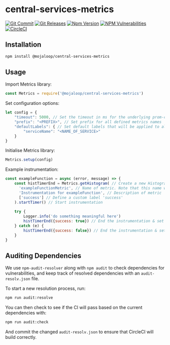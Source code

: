 # central-services-metrics
[![Git Commit](https://img.shields.io/github/last-commit/mojaloop/central-services-metrics.svg?style=flat)](https://github.com/mojaloop/central-services-metrics/commits/master)
[![Git Releases](https://img.shields.io/github/release/mojaloop/central-services-metrics.svg?style=flat)](https://github.com/mojaloop/central-services-metrics/releases)
[![Npm Version](https://img.shields.io/npm/v/@mojaloop/central-services-metrics.svg?style=flat)](https://www.npmjs.com/package/@mojaloop/central-services-metrics)
[![NPM Vulnerabilities](https://img.shields.io/snyk/vulnerabilities/npm/@mojaloop/central-services-metrics.svg?style=flat)](https://www.npmjs.com/package/@mojaloop/central-services-metrics)
[![CircleCI](https://circleci.com/gh/mojaloop/central-services-metrics.svg?style=svg)](https://circleci.com/gh/mojaloop/central-services-metrics)

## Installation

```bash
npm install @mojaloop/central-services-metrics
```

## Usage

Import Metrics library:
```javascript
const Metrics = require('@mojaloop/central-services-metrics')
```

Set configuration options:
```javascript
let config = {
    "timeout": 5000, // Set the timeout in ms for the underlying prom-client library. Default is '5000'.
    "prefix": "<PREFIX>", // Set prefix for all defined metrics names
    "defaultLabels": { // Set default labels that will be applied to all metrics
        "serviceName": "<NAME_OF_SERVICE>"
    }
}
```

Initialise Metrics library:
```JAVASCRIPT
Metrics.setup(config)

```

Example instrumentation:
```javascript
const exampleFunction = async (error, message) => {
    const histTimerEnd = Metrics.getHistogram( // Create a new Histogram instrumentation
      'exampleFunctionMetric', // Name of metric. Note that this name will be concatenated after the prefix set in the config. i.e. '<PREFIX>_exampleFunctionMetric'
      'Instrumentation for exampleFunction', // Description of metric
      ['success'] // Define a custom label 'success'
    ).startTimer() // Start instrumentation
    
    try {
        Logger.info('do something meaningful here')
        histTimerEnd({success: true}) // End the instrumentation & set custom label 'success=true'
    } catch (e) {
        histTimerEnd({success: false}) // End the instrumentation & set custom label 'success=false'
    }
}
```

## Auditing Dependencies

We use `npm-audit-resolver` along with `npm audit` to check dependencies for vulnerabilities, and keep track of resolved dependencies with an `audit-resolv.json` file.

To start a new resolution process, run:
```bash
npm run audit:resolve
```

You can then check to see if the CI will pass based on the current dependencies with:
```bash
npm run audit:check
```

And commit the changed `audit-resolv.json` to ensure that CircleCI will build correctly.

